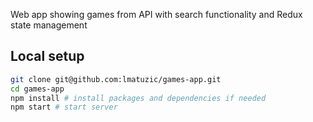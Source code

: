 Web app showing games from API with search functionality and Redux state management

## Local setup

```zsh
git clone git@github.com:lmatuzic/games-app.git
cd games-app
npm install # install packages and dependencies if needed
npm start # start server
```
